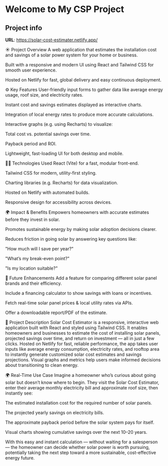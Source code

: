 # Welcome to My CSP Project 

## Project info

**URL**: https://solar-cost-estimater.netlify.app/

☀️ Project Overview
A web application that estimates the installation cost and savings of a solar power system for your home or business.

Built with a responsive and modern UI using React and Tailwind CSS for smooth user experience.

Hosted on Netlify for fast, global delivery and easy continuous deployment.

⚙️ Key Features
User-friendly input forms to gather data like average energy usage, roof size, and electricity rates.

Instant cost and savings estimates displayed as interactive charts.

Integration of local energy rates to produce more accurate calculations.

Interactive graphs (e.g. using Recharts) to visualize:

Total cost vs. potential savings over time.

Payback period and ROI.

Lightweight, fast-loading UI for both desktop and mobile.

🧑‍💻 Technologies Used
React (Vite) for a fast, modular front-end.

Tailwind CSS for modern, utility-first styling.

Charting libraries (e.g. Recharts) for data visualization.

Hosted on Netlify with automated builds.

Responsive design for accessibility across devices.

🌍 Impact & Benefits
Empowers homeowners with accurate estimates before they invest in solar.

Promotes sustainable energy by making solar adoption decisions clearer.

Reduces friction in going solar by answering key questions like:

"How much will I save per year?"

"What’s my break-even point?"

"Is my location suitable?"

🎯 Future Enhancements
Add a feature for comparing different solar panel brands and their efficiency.

Include a financing calculator to show savings with loans or incentives.

Fetch real-time solar panel prices & local utility rates via APIs.

Offer a downloadable report/PDF of the estimate.



📄 Project Description
Solar Cost Estimator is a responsive, interactive web application built with React and styled using Tailwind CSS. It enables homeowners and businesses to estimate the cost of installing solar panels, projected savings over time, and return on investment — all in just a few clicks. Hosted on Netlify for fast, reliable performance, the app takes user inputs like average energy consumption, electricity rates, and rooftop area to instantly generate customized solar cost estimates and savings projections. Visual graphs and metrics help users make informed decisions about transitioning to clean energy.

🌍 Real-Time Use Case
Imagine a homeowner who’s curious about going solar but doesn’t know where to begin. They visit the Solar Cost Estimator, enter their average monthly electricity bill and approximate roof size, then instantly see:

The estimated installation cost for the required number of solar panels.

The projected yearly savings on electricity bills.

The approximate payback period before the solar system pays for itself.

Visual charts showing cumulative savings over the next 10–20 years.

With this easy and instant calculation — without waiting for a salesperson — the homeowner can decide whether solar power is worth pursuing, potentially taking the next step toward a more sustainable, cost-effective energy future.
